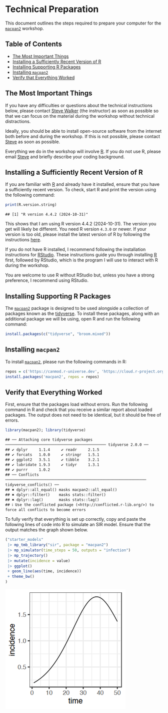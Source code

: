 Technical Preparation
================

This document outlines the steps required to prepare your computer for
the [`macpan2`](https://canmod.github.io/macpan2/) workshop.

<!-- omit from toc -->

## Table of Contents

-   [The Most Important Things](#the-most-important-things)
-   [Installing a Sufficiently Recent Version of
    R](#installing-a-sufficiently-recent-version-of-r)
-   [Installing Supporting R
    Packages](#installing-supporting-r-packages)
-   [Installing `macpan2`](#installing-macpan2)
-   [Verify that Everything Worked](#verify-that-everything-worked)

## The Most Important Things

If you have any difficulties or questions about the technical
instructions below, please contact [Steve
Walker](mailto:swalk@mcmaster.ca) (the instructor) as soon as possible
so that we can focus on the material during the workshop without
technical distractions.

Ideally, you should be able to install open-source software from the
internet both before and during the workshop. If this is not possible,
please contact [Steve](mailto:swalk@mcmaster.ca) as soon as possible.

Everything we do in the workshop will involve
[R](https://www.r-project.org/). If you do not use R, please email
[Steve](mailto:swalk@mcmaster.ca) and briefly describe your coding
background.

## Installing a Sufficiently Recent Version of R

If you are familiar with [R](https://www.r-project.org/) and already
have it installed, ensure that you have a sufficiently recent version.
To check, start R and print the version using the following command:

``` r
print(R.version.string)
```

    ## [1] "R version 4.4.2 (2024-10-31)"

This shows that I am using R version 4.4.2 (2024-10-31). The version you
get will likely be different. You need R version `4.3.0` or newer. If
your version is too old, please install the latest version of R by
following the instructions [here](https://cran.rstudio.com/).

If you do not have R installed, I recommend following the installation
instructions for [RStudio](https://posit.co/download/rstudio-desktop/).
These instructions guide you through installing
[R](https://cran.rstudio.com/) first, followed by RStudio, which is the
program I will use to interact with R during the workshop.

You are welcome to use R without RStudio but, unless you have a strong
preference, I recommend using RStudio.

## Installing Supporting R Packages

The [`macpan2`](https://canmod.github.io/macpan2/) package is designed
to be used alongside a collection of packages known as the
[tidyverse](https://www.tidyverse.org/). To install these packages,
along with an additional package we will be using, open R and run the
following command:

``` r
install.packages(c("tidyverse", "broom.mixed"))
```

## Installing `macpan2`

To install [`macpan2`](https://canmod.github.io/macpan2/), please run
the following commands in R:

``` r
repos = c('https://canmod.r-universe.dev', 'https://cloud.r-project.org')
install.packages('macpan2', repos = repos)
```

## Verify that Everything Worked

First, ensure that the packages load without errors. Run the following
command in R and check that you receive a similar report about loaded
packages. The output does not need to be identical, but it should be
free of errors.

``` r
library(macpan2); library(tidyverse)
```

    ## ── Attaching core tidyverse packages ───────────────────────────────────────────── tidyverse 2.0.0 ──
    ## ✔ dplyr     1.1.4     ✔ readr     2.1.5
    ## ✔ forcats   1.0.0     ✔ stringr   1.5.1
    ## ✔ ggplot2   3.5.1     ✔ tibble    3.2.1
    ## ✔ lubridate 1.9.3     ✔ tidyr     1.3.1
    ## ✔ purrr     1.0.2     
    ## ── Conflicts ─────────────────────────────────────────────────────────────── tidyverse_conflicts() ──
    ## ✖ dplyr::all_equal() masks macpan2::all_equal()
    ## ✖ dplyr::filter()    masks stats::filter()
    ## ✖ dplyr::lag()       masks stats::lag()
    ## ℹ Use the conflicted package (<http://conflicted.r-lib.org/>) to force all conflicts to become errors

To fully verify that everything is set up correctly, copy and paste the
following lines of code into R to simulate an SIR model. Ensure that the
output matches the graph shown below.

``` r
("starter_models"
 |> mp_tmb_library("sir", package = "macpan2")
 |> mp_simulator(time_steps = 50, outputs = "infection")
 |> mp_trajectory()
 |> mutate(incidence = value)
 |> ggplot() 
 + geom_line(aes(time, incidence))
 + theme_bw()
)
```

![](figures/sir-1.png)<!-- -->
